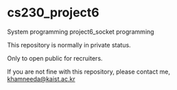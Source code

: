 # cs230_project6
System programming project6_socket programming

This repository is normally in private status.

Only to open public for recruiters.

If you are not fine with this repository, please contact me, khamneeda@kaist.ac.kr
